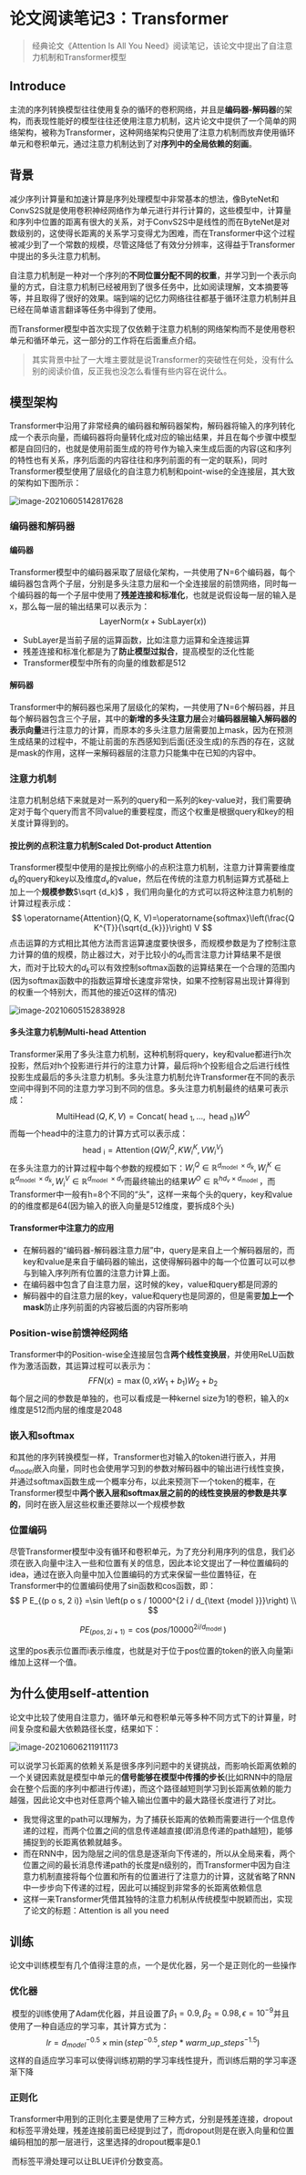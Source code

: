 # 论文阅读笔记3：Transformer

> 经典论文《Attention Is All You Need》阅读笔记，该论文中提出了自注意力机制和Transformer模型

## Introduce

​	  主流的序列转换模型往往使用复杂的循环的卷积网络，并且是**编码器-解码器**的架构，而表现性能好的模型往往还使用注意力机制，这片论文中提供了一个简单的网络架构，被称为Transformer，这种网络架构只使用了注意力机制而放弃使用循环单元和卷积单元，通过注意力机制达到了对**序列中的全局依赖的刻画**。

## 背景

​	  减少序列计算量和加速计算是序列处理模型中非常基本的想法，像ByteNet和ConvS2S就是使用卷积神经网络作为单元进行并行计算的，这些模型中，计算量和序列中位置的距离有很大的关系，对于ConvS2S中是线性的而在ByteNet是对数级别的，这使得长距离的关系学习变得尤为困难，而在Transformer中这个过程被减少到了一个常数的规模，尽管这降低了有效分分辨率，这得益于Transformer中提出的多头注意力机制。

​	  自注意力机制是一种对一个序列的**不同位置分配不同的权重**，并学习到一个表示向量的方式，自注意力机制已经被用到了很多任务中，比如阅读理解，文本摘要等等，并且取得了很好的效果。端到端的记忆力网络往往都基于循环注意力机制并且已经在简单语言翻译等任务中得到了使用。

​	  而Transformer模型中首次实现了仅依赖于注意力机制的网络架构而不是使用卷积单元和循环单元，这一部分的工作将在后面重点介绍。

> 其实背景中扯了一大堆主要就是说Transformer的突破性在何处，没有什么别的阅读价值，反正我也没怎么看懂有些内容在说什么。

## 模型架构

​	  Transformer中沿用了非常经典的编码器和解码器架构，解码器将输入的序列转化成一个表示向量，而编码器将向量转化成对应的输出结果，并且在每个步骤中模型都是自回归的，也就是使用前面生成的符号作为输入来生成后面的内容(这和序列的特性也有关系，序列后面的内容往往和序列前面的有一定的联系)，同时Transformer模型使用了层级化的自注意力机制和point-wise的全连接层，其大致的架构如下图所示：

![image-20210605142817628](static/image-20210605142817628.png)

### 编码器和解码器

#### 编码器

​	  Transformer模型中的编码器采取了层级化架构，一共使用了N=6个编码器，每个编码器包含两个子层，分别是多头注意力层和一个全连接层的前馈网络，同时每一个编码器的每一个子层中使用了**残差连接和标准化**，也就是说假设每一层的输入是x，那么每一层的输出结果可以表示为：
$$
\mathrm{LayerNorm}(x+\mathrm{SubLayer}(x))
$$

- SubLayer是当前子层的运算函数，比如注意力运算和全连接运算
- 残差连接和标准化都是为了**防止模型过拟合**，提高模型的泛化性能
- Transformer模型中所有的向量的维数都是512

#### 解码器

​	  Transformer中的解码器也采用了层级化的架构，一共使用了N=6个解码器，并且每个解码器包含三个子层，其中的**新增的多头注意力层**会对**编码器层输入解码器的表示向量**进行注意力的计算，而原本的多头注意力层需要加上mask，因为在预测生成结果的过程中，不能让前面的东西感知到后面(还没生成)的东西的存在，这就是mask的作用，这样一来解码器层的注意力只能集中在已知的内容中。

### 注意力机制

​	  注意力机制总结下来就是对一系列的query和一系列的key-value对，我们需要确定对于每个query而言不同value的重要程度，而这个权重是根据query和key的相关度计算得到的。

#### 按比例的点积注意力机制Scaled Dot-product Attention

​	  Transformer模型中使用的是按比例缩小的点积注意力机制，注意力计算需要维度$d_k$的query和key以及维度$d_v$的value，然后在传统的注意力机制运算方式基础上加上一个**规模参数**$\sqrt {d_k}$ ，我们用向量化的方式可以将这种注意力机制的计算过程表示成：
$$
\operatorname{Attention}(Q, K, V)=\operatorname{softmax}\left(\frac{Q K^{T}}{\sqrt{d_{k}}}\right) V
$$
点击运算的方式相比其他方法而言运算速度要快很多，而规模参数是为了控制注意力计算的值的规模，防止器过大，对于比较小的$d_k$而言注意力计算结果不是很大，而对于比较大的$d_k$可以有效控制softmax函数的运算结果在一个合理的范围内(因为softmax函数中的指数运算增长速度非常快，如果不控制容易出现计算得到的权重一个特别大，而其他的接近0这样的情况)

![image-20210605152838928](static/image-20210605152838928.png)

#### 多头注意力机制Multi-head Attention

​	  Transformer采用了多头注意力机制，这种机制将query，key和value都进行h次投影，然后对h个投影进行并行的注意力计算，最后将h个投影组合之后进行线性投影生成最后的多头注意力机制。多头注意力机制允许Transformer在不同的表示空间中得到不同的注意力学习到不同的信息。多头注意力机制最终的结果可表示成：
$$
\operatorname{MultiHead}(Q, K, V)=\text {Concat}\left(\text { head }_{1}, \ldots, \text { head }_{\mathrm{h}}\right) W^{O}
$$
而每一个head中的注意力的计算方式可以表示成：
$$
\text { head }_{\mathrm{i}}=\operatorname{Attention}\left(Q W_{i}^{Q}, K W_{i}^{K}, V W_{i}^{V}\right)
$$
在多头注意力的计算过程中每个参数的规模如下：$W_{i}^{Q} \in \mathbb{R}^{d_{\text {model }} \times d_{k}}, W_{i}^{K} \in \mathbb{R}^{d_{\text {model }} \times d_{k}}, W_{i}^{V} \in \mathbb{R}^{d_{\text {model }} \times d_{v}}$而最终输出的结果$W^{O} \in \mathbb{R}^{h d_{v} \times d_{\text {model }}}$，而Transformer中一般有h=8个不同的“头”，这样一来每个头的query，key和value的的维度都是64(因为输入的嵌入向量是512维度，要拆成8个头)

#### Transformer中注意力的应用

- 在解码器的“编码器-解码器注意力层”中，query是来自上一个解码器层的，而key和value是来自于编码器的输出，这使得解码器中的每一个位置可以可以参与到输入序列所有位置的注意力计算上面。
- 在编码器中包含了自注意力层，这时候的key，value和query都是同源的
- 解码器中的自注意力层的key，value和query也是同源的，但是需要**加上一个mask**防止序列前面的内容被后面的内容所影响

### Position-wise前馈神经网络

​	  Transformer中的Position-wise全连接层包含**两个线性变换层**，并使用ReLU函数作为激活函数，其运算过程可以表示为：
$$
FFN(x)=\max (0, xW_1+b_1)W_2+b_2
$$
每个层之间的参数是单独的，也可以看成是一种kernel size为1的卷积，输入的x维度是512而内层的维度是2048

### 嵌入和softmax

​	  和其他的序列转换模型一样，Transformer也对输入的token进行嵌入，并用$d_{model}$嵌入向量，同时也会使用学习到的参数对解码器中的输出进行线性变换，并通过softmax函数生成一个概率分布，以此来预测下一个token的概率，在Transformer模型中**两个嵌入层和softmax层之前的的线性变换层的参数是共享的**，同时在嵌入层这些权重还要除以一个规模参数

### 位置编码

​	  尽管Transformer模型中没有循环和卷积单元，为了充分利用序列的信息，我们必须在嵌入向量中注入一些和位置有关的信息，因此本论文提出了一种位置编码的idea，通过在嵌入向量中加入位置编码的方式来保留一些位置特征，在Transformer中的位置编码使用了sin函数和cos函数，即：
$$
P E_{(p o s, 2 i)} =\sin \left(p o s / 10000^{2 i / d_{\text {model }}}\right) \\
$$

$$
P E_{(p o s, 2 i+1)} =\cos \left(p o s / 10000^{2 i / d_{\text {model }}}\right)
$$

这里的pos表示位置而i表示维度，也就是对于位于pos位置的token的嵌入向量第i维加上这样一个值。

## 为什么使用self-attention

​	  论文中比较了使用自注意力，循环单元和卷积单元等多种不同方式下的计算量，时间复杂度和最大依赖路径长度，结果如下：

![image-20210606211911173](static/image-20210606211911173.png)

​	  可以说学习长距离的依赖关系是很多序列问题中的关键挑战，而影响长距离依赖的一个关键因素就是模型中单元的**信号能够在模型中传播的步长**(比如RNN中的隐层会在整个后面的序列中都进行传递)，而这个路径越短则学习到长距离依赖的能力越强，因此论文中也对任意两个输入输出位置中的最大路径长度进行了对比。

- 我觉得这里的path可以理解为，为了捕获长距离的依赖而需要进行一个信息传递的过程，而两个位置之间的信息传递越直接(即消息传递的path越短)，能够捕捉到的长距离依赖就越多。
- 而在RNN中，因为隐层之间的信息是逐渐向下传递的，所以从全局来看，两个位置之间的最长消息传递path的长度是n级别的，而Transformer中因为自注意力机制直接将每个位置和所有的位置进行了注意力的计算，这就省略了RNN中一步步向下传递的过程，因此可以捕捉到非常多的长距离依赖信息
- 这样一来Transformer凭借其独特的注意力机制从传统模型中脱颖而出，实现了论文的标题：Attention is all you need

## 训练

​	  论文中训练模型有几个值得注意的点，一个是优化器，另一个是正则化的一些操作

### 优化器

​	  模型的训练使用了Adam优化器，并且设置了$\beta_1=0.9,\beta_2=0.98,\epsilon=10^{-9}$并且使用了一种自适应的学习率，其计算方式为：
$$
lr=d_{model}^{-0.5}\times \min(step^{-0.5},step*warm\_up\_steps^{-1.5})
$$
这样的自适应学习率可以使得训练初期的学习率线性提升，而训练后期的学习率逐渐下降

### 正则化

​	  Transformer中用到的正则化主要是使用了三种方式，分别是残差连接，dropout和标签平滑处理，残差连接前面已经提到过了，而dropout则是在嵌入向量和位置编码相加的那一层进行，这里选择的dropout概率是0.1

​	  而标签平滑处理可以让BLUE评价分数变高。














